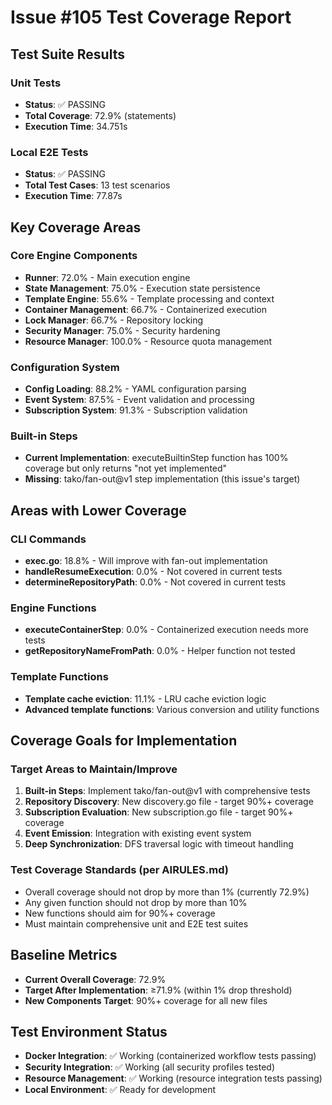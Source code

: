 # Issue #105 Test Coverage Report

## Test Suite Results

### Unit Tests
- **Status**: ✅ PASSING
- **Total Coverage**: 72.9% (statements)
- **Execution Time**: 34.751s

### Local E2E Tests
- **Status**: ✅ PASSING
- **Total Test Cases**: 13 test scenarios
- **Execution Time**: 77.87s

## Key Coverage Areas

### Core Engine Components
- **Runner**: 72.0% - Main execution engine
- **State Management**: 75.0% - Execution state persistence
- **Template Engine**: 55.6% - Template processing and context
- **Container Management**: 66.7% - Containerized execution
- **Lock Manager**: 66.7% - Repository locking
- **Security Manager**: 75.0% - Security hardening
- **Resource Manager**: 100.0% - Resource quota management

### Configuration System
- **Config Loading**: 88.2% - YAML configuration parsing
- **Event System**: 87.5% - Event validation and processing
- **Subscription System**: 91.3% - Subscription validation

### Built-in Steps
- **Current Implementation**: executeBuiltinStep function has 100% coverage but only returns "not yet implemented"
- **Missing**: tako/fan-out@v1 step implementation (this issue's target)

## Areas with Lower Coverage

### CLI Commands
- **exec.go**: 18.8% - Will improve with fan-out implementation
- **handleResumeExecution**: 0.0% - Not covered in current tests
- **determineRepositoryPath**: 0.0% - Not covered in current tests

### Engine Functions
- **executeContainerStep**: 0.0% - Containerized execution needs more tests
- **getRepositoryNameFromPath**: 0.0% - Helper function not tested

### Template Functions
- **Template cache eviction**: 11.1% - LRU cache eviction logic
- **Advanced template functions**: Various conversion and utility functions

## Coverage Goals for Implementation

### Target Areas to Maintain/Improve
1. **Built-in Steps**: Implement tako/fan-out@v1 with comprehensive tests
2. **Repository Discovery**: New discovery.go file - target 90%+ coverage
3. **Subscription Evaluation**: New subscription.go file - target 90%+ coverage
4. **Event Emission**: Integration with existing event system
5. **Deep Synchronization**: DFS traversal logic with timeout handling

### Test Coverage Standards (per AIRULES.md)
- Overall coverage should not drop by more than 1% (currently 72.9%)
- Any given function should not drop by more than 10%
- New functions should aim for 90%+ coverage
- Must maintain comprehensive unit and E2E test suites

## Baseline Metrics
- **Current Overall Coverage**: 72.9%
- **Target After Implementation**: ≥71.9% (within 1% drop threshold)
- **New Components Target**: 90%+ coverage for all new files

## Test Environment Status
- **Docker Integration**: ✅ Working (containerized workflow tests passing)
- **Security Integration**: ✅ Working (all security profiles tested)
- **Resource Management**: ✅ Working (resource integration tests passing)
- **Local Environment**: ✅ Ready for development